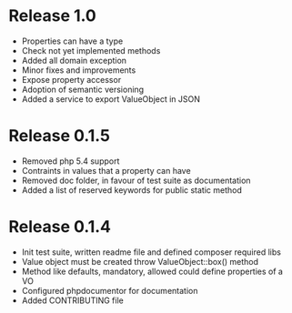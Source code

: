 # Release 1.0

* Properties can have a type
* Check not yet implemented methods
* Added all domain exception
* Minor fixes and improvements
* Expose property accessor
* Adoption of semantic versioning
* Added a service to export ValueObject in JSON

# Release 0.1.5

* Removed php 5.4 support
* Contraints in values that a property can have
* Removed doc folder, in favour of test suite as documentation
* Added a list of reserved keywords for public static method

# Release 0.1.4

* Init test suite, written readme file and defined composer required libs
* Value object must be created throw ValueObject::box() method
* Method like defaults, mandatory, allowed could define properties of a VO
* Configured phpdocumentor for documentation
* Added CONTRIBUTING file
